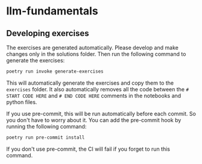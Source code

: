 # llm-fundamentals


## Developing exercises
The exercises are generated automatically.
Please develop and make changes only in the solutions folder.
Then run the following command to generate the exercises:

```bash
poetry run invoke generate-exercises
```

This will automatically generate the exercises and copy them to the `exercises` folder.
It also automatically removes all the code between the `# START CODE HERE` and `# END CODE HERE` comments in the notebooks and python files.

If you use pre-commit, this will be run automatically before each commit.
So you don't have to worry about it.
You can add the pre-commit hook by running the following command:

```bash
poetry run pre-commit install
```

If you don't use pre-commit, the CI will fail if you forget to run this command.


